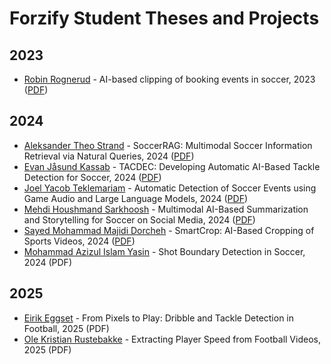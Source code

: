 # Forzify Student Theses and Projects

## 2023
- [Robin Rognerud](https://github.com/simula/forzify/tree/main/robin-rognerud) - AI-based clipping of booking events in soccer, 2023 ([PDF](https://home.simula.no/~paalh/students/RobinRognerud-OsloMet-2023.pdf))

## 2024
- [Aleksander Theo Strand](https://github.com/simula/forzify/tree/main/aleksander-theo-strand) - SoccerRAG: Multimodal Soccer Information Retrieval via Natural Queries, 2024 ([PDF](https://home.simula.no/~paalh/students/2024-OsloMet-AleksanderTheoStrand.pdf))
- [Evan Jåsund Kassab](https://github.com/simula/forzify/tree/main/evan-jåsund-kassab) - TACDEC: Developing Automatic AI-Based Tackle Detection for Soccer, 2024 ([PDF](https://home.simula.no/~paalh/students/2024-UIO-EvanJasundKassab.pdf))
- [Joel Yacob Teklemariam](https://github.com/simula/forzify/tree/main/joel-yacob-teklemariam) - Automatic Detection of Soccer Events using Game Audio and Large Language Models, 2024 ([PDF](https://home.simula.no/~paalh/students/2024-NMBU-JoelYacobTeklemariam.pdf))
- [Mehdi Houshmand Sarkhoosh](https://github.com/simula/forzify/tree/main/mehdi-houshmand-sarkhoosh) - Multimodal AI-Based Summarization and Storytelling for Soccer on Social Media, 2024 ([PDF](https://home.simula.no/~paalh/students/2024-OsloMet-MehdiHoushmandSarkhoosh.pdf))
- [Sayed Mohammad Majidi Dorcheh](https://github.com/simula/forzify/tree/main/sayed-mohammad-majidi-dorcheh) - SmartCrop: AI-Based Cropping of Sports Videos, 2024 ([PDF](https://home.simula.no/~paalh/students/2024-OsloMet-MajidiDorchehSayedMohammad.pdf))
- [Mohammad Azizul Islam Yasin](https://github.com/simula/forzify/tree/main/mohammad-azizul-islam-yasin) - Shot Boundary Detection in Soccer, 2024 (PDF)

## 2025
- [Eirik Eggset](https://github.com/simula/forzify/tree/main/eirik-eggset) - From Pixels to Play: Dribble and Tackle Detection in Football, 2025 (PDF)
- [Ole Kristian Rustebakke](https://github.com/simula/forzify/tree/main/ole-kristian-rustebakke) - Extracting Player Speed from Football Videos, 2025 (PDF)
